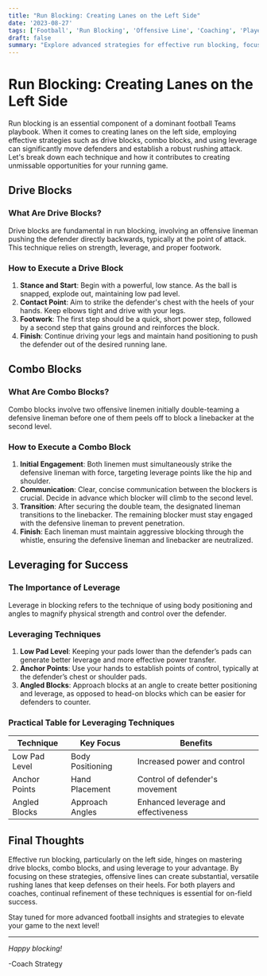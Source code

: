 ```yaml
---
title: "Run Blocking: Creating Lanes on the Left Side"
date: '2023-08-27'
tags: ['Football', 'Run Blocking', 'Offensive Line', 'Coaching', 'Player Development', 'Blocking Techniques', 'Drive Blocks', 'Combo Blocks', 'Leverage']
draft: false
summary: "Explore advanced strategies for effective run blocking, focusing on creating lanes on the left side with techniques like drive blocks, combo blocks, and leverage manipulation."
---
```


# Run Blocking: Creating Lanes on the Left Side

Run blocking is an essential component of a dominant football Teams playbook. When it comes to creating lanes on the left side, employing effective strategies such as drive blocks, combo blocks, and using leverage can significantly move defenders and establish a robust rushing attack. Let's break down each technique and how it contributes to creating unmissable opportunities for your running game.

## Drive Blocks

### What Are Drive Blocks?
Drive blocks are fundamental in run blocking, involving an offensive lineman pushing the defender directly backwards, typically at the point of attack. This technique relies on strength, leverage, and proper footwork.

### How to Execute a Drive Block

1. **Stance and Start**: Begin with a powerful, low stance. As the ball is snapped, explode out, maintaining low pad level.
2. **Contact Point**: Aim to strike the defender's chest with the heels of your hands. Keep elbows tight and drive with your legs.
3. **Footwork**: The first step should be a quick, short power step, followed by a second step that gains ground and reinforces the block.
4. **Finish**: Continue driving your legs and maintain hand positioning to push the defender out of the desired running lane.

## Combo Blocks

### What Are Combo Blocks?
Combo blocks involve two offensive linemen initially double-teaming a defensive lineman before one of them peels off to block a linebacker at the second level.

### How to Execute a Combo Block

1. **Initial Engagement**: Both linemen must simultaneously strike the defensive lineman with force, targeting leverage points like the hip and shoulder.
2. **Communication**: Clear, concise communication between the blockers is crucial. Decide in advance which blocker will climb to the second level.
3. **Transition**: After securing the double team, the designated lineman transitions to the linebacker. The remaining blocker must stay engaged with the defensive lineman to prevent penetration.
4. **Finish**: Each lineman must maintain aggressive blocking through the whistle, ensuring the defensive lineman and linebacker are neutralized.

## Leveraging for Success

### The Importance of Leverage
Leverage in blocking refers to the technique of using body positioning and angles to magnify physical strength and control over the defender.

### Leveraging Techniques

1. **Low Pad Level**: Keeping your pads lower than the defender’s pads can generate better leverage and more effective power transfer.
2. **Anchor Points**: Use your hands to establish points of control, typically at the defender’s chest or shoulder pads.
3. **Angled Blocks**: Approach blocks at an angle to create better positioning and leverage, as opposed to head-on blocks which can be easier for defenders to counter.

### Practical Table for Leveraging Techniques

| Technique       | Key Focus         | Benefits                         |
|-----------------|-------------------|----------------------------------|
| Low Pad Level   | Body Positioning  | Increased power and control      |
| Anchor Points   | Hand Placement    | Control of defender's movement   |
| Angled Blocks   | Approach Angles   | Enhanced leverage and effectiveness|

## Final Thoughts

Effective run blocking, particularly on the left side, hinges on mastering drive blocks, combo blocks, and using leverage to your advantage. By focusing on these strategies, offensive lines can create substantial, versatile rushing lanes that keep defenses on their heels. For both players and coaches, continual refinement of these techniques is essential for on-field success.

Stay tuned for more advanced football insights and strategies to elevate your game to the next level!

---

*Happy blocking!*

-Coach Strategy
```